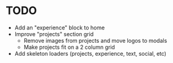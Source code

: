 # TODO

- Add an "experience" block to home
- Improve "projects" section grid
  - Remove images from projects and move logos to modals
  - Make projects fit on a 2 column grid
- Add skeleton loaders (projects, experience, text, social, etc)
